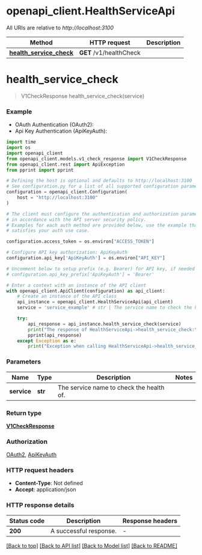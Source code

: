 # openapi_client.HealthServiceApi

All URIs are relative to *http://localhost:3100*

Method | HTTP request | Description
------------- | ------------- | -------------
[**health_service_check**](HealthServiceApi.md#health_service_check) | **GET** /v1/healthCheck | 


# **health_service_check**
> V1CheckResponse health_service_check(service)



### Example

* OAuth Authentication (OAuth2):
* Api Key Authentication (ApiKeyAuth):
```python
import time
import os
import openapi_client
from openapi_client.models.v1_check_response import V1CheckResponse
from openapi_client.rest import ApiException
from pprint import pprint

# Defining the host is optional and defaults to http://localhost:3100
# See configuration.py for a list of all supported configuration parameters.
configuration = openapi_client.Configuration(
    host = "http://localhost:3100"
)

# The client must configure the authentication and authorization parameters
# in accordance with the API server security policy.
# Examples for each auth method are provided below, use the example that
# satisfies your auth use case.

configuration.access_token = os.environ["ACCESS_TOKEN"]

# Configure API key authorization: ApiKeyAuth
configuration.api_key['ApiKeyAuth'] = os.environ["API_KEY"]

# Uncomment below to setup prefix (e.g. Bearer) for API key, if needed
# configuration.api_key_prefix['ApiKeyAuth'] = 'Bearer'

# Enter a context with an instance of the API client
with openapi_client.ApiClient(configuration) as api_client:
    # Create an instance of the API class
    api_instance = openapi_client.HealthServiceApi(api_client)
    service = 'service_example' # str | The service name to check the health of.

    try:
        api_response = api_instance.health_service_check(service)
        print("The response of HealthServiceApi->health_service_check:\n")
        pprint(api_response)
    except Exception as e:
        print("Exception when calling HealthServiceApi->health_service_check: %s\n" % e)
```



### Parameters

Name | Type | Description  | Notes
------------- | ------------- | ------------- | -------------
 **service** | **str**| The service name to check the health of. | 

### Return type

[**V1CheckResponse**](V1CheckResponse.md)

### Authorization

[OAuth2](../README.md#OAuth2), [ApiKeyAuth](../README.md#ApiKeyAuth)

### HTTP request headers

 - **Content-Type**: Not defined
 - **Accept**: application/json

### HTTP response details
| Status code | Description | Response headers |
|-------------|-------------|------------------|
**200** | A successful response. |  -  |

[[Back to top]](#) [[Back to API list]](../README.md#documentation-for-api-endpoints) [[Back to Model list]](../README.md#documentation-for-models) [[Back to README]](../README.md)

